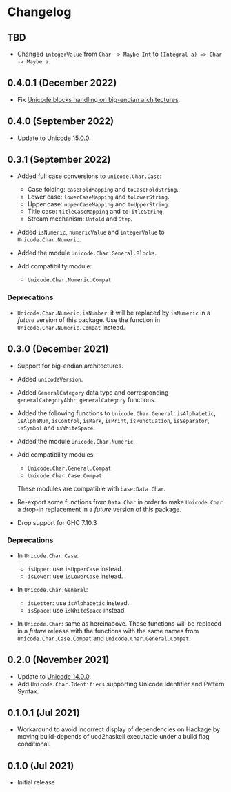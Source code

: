 # Changelog

## TBD

- Changed `integerValue` from `Char -> Maybe Int` to `(Integral a) => Char -> Maybe a`.

## 0.4.0.1 (December 2022)

- Fix [Unicode blocks handling on big-endian architectures](https://github.com/composewell/unicode-data/issues/97).

## 0.4.0 (September 2022)

- Update to [Unicode 15.0.0](https://www.unicode.org/versions/Unicode15.0.0/).

## 0.3.1 (September 2022)

- Added full case conversions to `Unicode.Char.Case`:

  - Case folding: `caseFoldMapping` and `toCaseFoldString`.
  - Lower case: `lowerCaseMapping` and `toLowerString`.
  - Upper case: `upperCaseMapping` and `toUpperString`.
  - Title case: `titleCaseMapping` and `toTitleString`.
  - Stream mechanism: `Unfold` and `Step`.

- Added `isNumeric`, `numericValue` and `integerValue`
  to `Unicode.Char.Numeric`.
- Added the module `Unicode.Char.General.Blocks`.
- Add compatibility module:

  - `Unicode.Char.Numeric.Compat`

### Deprecations

- `Unicode.Char.Numeric.isNumber`: it will be replaced by `isNumeric`
  in a _future_ version of this package.
  Use the function in `Unicode.Char.Numeric.Compat` instead.

## 0.3.0 (December 2021)

- Support for big-endian architectures.
- Added `unicodeVersion`.
- Added `GeneralCategory` data type and corresponding `generalCategoryAbbr`,
  `generalCategory` functions.
- Added the following functions to `Unicode.Char.General`:
  `isAlphabetic`, `isAlphaNum`,
  `isControl`, `isMark`, `isPrint`, `isPunctuation`, `isSeparator`,
  `isSymbol` and `isWhiteSpace`.
- Added the module `Unicode.Char.Numeric`.
- Add compatibility modules:

  - `Unicode.Char.General.Compat`
  - `Unicode.Char.Case.Compat`

  These modules are compatible with `base:Data.Char`.
- Re-export some functions from `Data.Char` in order to make `Unicode.Char`
  a drop-in replacement in a _future_ version of this package.
- Drop support for GHC 7.10.3

### Deprecations

- In `Unicode.Char.Case`:

  - `isUpper`: use `isUpperCase` instead.
  - `isLower`: use `isLowerCase` instead.

- In `Unicode.Char.General`:

  - `isLetter`: use `isAlphabetic` instead.
  - `isSpace`: use `isWhiteSpace` instead.

- In `Unicode.Char`: same as hereinabove. These functions will be replaced in a
  _future_ release with the functions with the same names from
  `Unicode.Char.Case.Compat` and `Unicode.Char.General.Compat`.

## 0.2.0 (November 2021)

* Update to [Unicode 14.0.0](https://www.unicode.org/versions/Unicode14.0.0/).
* Add `Unicode.Char.Identifiers` supporting Unicode Identifier and Pattern
  Syntax.

## 0.1.0.1 (Jul 2021)

* Workaround to avoid incorrect display of dependencies on Hackage by moving
  build-depends of ucd2haskell executable under a build flag conditional.

## 0.1.0 (Jul 2021)

* Initial release
